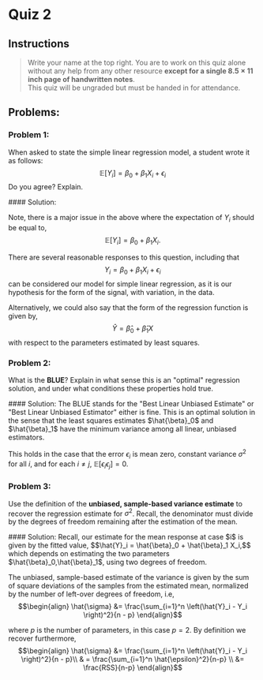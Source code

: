 # Quiz 2


## Instructions

>  Write your name at the top right.  You are to work on this quiz alone without any help 
>  from any other resource <b>except for a single $8.5 \times 11$ inch page of handwritten notes</b>.  
>  This quiz will be ungraded but must be handed in for attendance. 


## Problems:

### Problem 1:
When asked to state the simple linear regression model, a student wrote it as follows: 
$$\mathbb{E}\left[Y_i\right] = \beta_0 + \beta_1 X_i + \epsilon_i$$ 
Do you agree?  Explain.
<div class="solutions">
#### Solution:

Note, there is a major issue in the above where the expectation of $Y_i$ should be equal to,
$$\mathbb{E}\left[Y_i\right] = \beta_0 + \beta_1 X_i.$$

There are several reasonable responses to this question, including that
$$Y_i = \beta_0 + \beta_1X_i + \epsilon_i$$
can be considered our model for simple linear regression, as it is our hypothesis for the form of the signal, with variation, in the data.

Alternatively, we could also say that the form of the regression function is given by,
$$\hat{Y} = \hat{\beta}_0 + \hat{\beta}_1 X$$
with respect to the parameters estimated by least squares.
</div>

<div class="pagebreak"></div>


### Problem 2:
What is the <b>BLUE</b>?  Explain in what sense this is an "optimal" regression solution, and under what conditions these properties hold true.
<div class="solutions">
#### Solution:
The BLUE stands for the "Best Linear Unbiased Estimate" or "Best Linear Unbiased Estimator" either is fine.  This is an optimal solution in the sense
that the least squares estimates $\hat{\beta}_0$ and $\hat{\beta}_1$ have the minimum variance among all linear, unbiased estimators.

This holds in the case that the error $\epsilon_i$ is mean zero, constant variance $\sigma^2$ for all $i$, and for each $i \neq j$, $\mathbb{E}\left[\epsilon_i \epsilon_j\right] = 0$.
</div>

<div class="pagebreak"></div>


### Problem 3:
Use the definition of the <b>unbiased, sample-based variance estimate</b> to recover the regression estimate for $\sigma^2$.
Recall, the denominator must divide by the degrees of freedom remaining after the estimation of the mean.

<div class="solutions">
#### Solution:
Recall, our estimate for the mean response at case $i$ is given by the fitted value,
$$\hat{Y}_i = \hat{\beta}_0 + \hat{\beta}_1 X_i,$$
which depends on estimating the two parameters $\hat{\beta}_0,\hat{\beta}_1$, using two degrees of freedom.

The unbiased, sample-based estimate of the variance is given by the sum of square deviations of the samples from the estimated mean, normalized
by the number of left-over degrees of freedom, i.e,
$$\begin{align}
\hat{\sigma} &= \frac{\sum_{i=1}^n \left(\hat{Y}_i - Y_i \right)^2}{n - p} 
\end{align}$$

where $p$ is the number of parameters, in this case $p=2$.  By definition we recover furthermore,
$$\begin{align}
\hat{\sigma} &= \frac{\sum_{i=1}^n \left(\hat{Y}_i - Y_i \right)^2}{n - p}\\
& = \frac{\sum_{i=1}^n \hat{\epsilon}^2}{n-p} \\
&= \frac{RSS}{n-p} 
\end{align}$$
</div>
